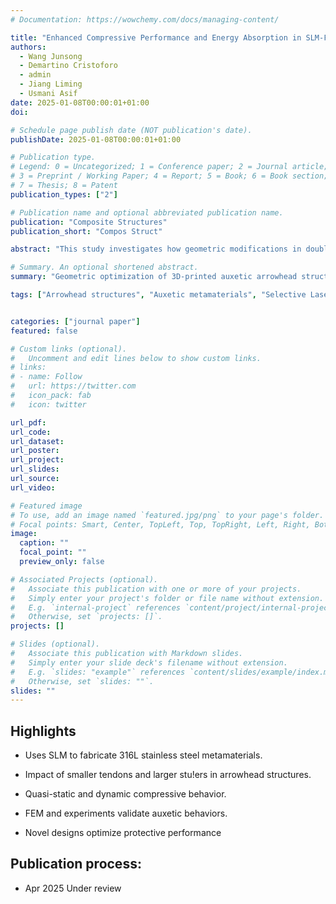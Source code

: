 ```yaml
---
# Documentation: https://wowchemy.com/docs/managing-content/

title: "Enhanced Compressive Performance and Energy Absorption in SLM-Fabricated 316L Arrowhead Auxetics via Tendon and Stuffer Geometry Modification"
authors:
  - Wang Junsong
  - Demartino Cristoforo
  - admin
  - Jiang Liming
  - Usmani Asif
date: 2025-01-08T00:00:01+01:00
doi: 

# Schedule page publish date (NOT publication's date).
publishDate: 2025-01-08T00:00:01+01:00

# Publication type.
# Legend: 0 = Uncategorized; 1 = Conference paper; 2 = Journal article;
# 3 = Preprint / Working Paper; 4 = Report; 5 = Book; 6 = Book section;
# 7 = Thesis; 8 = Patent
publication_types: ["2"]

# Publication name and optional abbreviated publication name.
publication: "Composite Structures"
publication_short: "Compos Struct"

abstract: "This study investigates how geometric modifications in double-arrowhead auxetic lattice structures affect compressive behavior and energy absorption. Lattices were fabricated in 316L stainless steel using Selective Laser Melting (SLM) at relative densities of 5%, 10%, and 15%. We compared a baseline design (Lat1N, equal-sized tendons and stuffers) with a modified design (Lat1S, smaller tendons and larger stuffers). Mechanical performance was assessed via quasi-static and dynamic (SHPB) compression tests, supported by FEM simulations. Results show that increasing density improves mechanical properties in both designs. Lat1S consistently outperformed Lat1N: at 15% density, Lat1S showed 21% higher quasi-static plateau stress (42MPa vs. 35MPa) and 24% higher dynamic stress under 0.25MPa impact (48MPa vs. 38.5MPa). Yield stresses also increased accordingly. Energy absorption per volume reached 10.67MJ/m³, and specific energy absorption (SEA) peaked at 32J/g—around 20% higher than Lat1N. Both designs exhibited strain rate sensitivity, with DIF values from 1.15 to 1.85. The improved performance of Lat1S is attributed to enhanced load distribution via larger stuffers, suggesting a viable design strategy for auxetic metamaterials in impact-resistant applications."

# Summary. An optional shortened abstract.
summary: "Geometric optimization of 3D-printed auxetic arrowhead structures for superior mechanical performance"

tags: ["Arrowhead structures", "Auxetic metamaterials", "Selective Laser Melting (SLM)", "Finite Element Modeling (FEM)", "Compressive behavior", "SHPB", "Protective applications"]


categories: ["journal paper"]
featured: false

# Custom links (optional).
#   Uncomment and edit lines below to show custom links.
# links:
# - name: Follow
#   url: https://twitter.com
#   icon_pack: fab
#   icon: twitter

url_pdf: 
url_code:
url_dataset:
url_poster:
url_project:
url_slides:
url_source:
url_video:

# Featured image
# To use, add an image named `featured.jpg/png` to your page's folder. 
# Focal points: Smart, Center, TopLeft, Top, TopRight, Left, Right, BottomLeft, Bottom, BottomRight.
image:
  caption: ""
  focal_point: ""
  preview_only: false

# Associated Projects (optional).
#   Associate this publication with one or more of your projects.
#   Simply enter your project's folder or file name without extension.
#   E.g. `internal-project` references `content/project/internal-project/index.md`.
#   Otherwise, set `projects: []`.
projects: []

# Slides (optional).
#   Associate this publication with Markdown slides.
#   Simply enter your slide deck's filename without extension.
#   E.g. `slides: "example"` references `content/slides/example/index.md`.
#   Otherwise, set `slides: ""`.
slides: ""
---
```










## **Highlights**

*  Uses SLM to fabricate 316L stainless steel metamaterials.

*  Impact of smaller tendons and larger stu!ers in arrowhead structures.

*  Quasi-static and dynamic compressive behavior.

*  FEM and experiments validate auxetic behaviors.

*  Novel designs optimize protective performance





## **Publication process:**

- Apr 2025 Under review